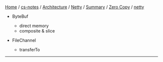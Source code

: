[Home](https://mengxianbin.github.io) /
[cs-notes](https://mengxianbin.github.io/cs-notes/site) /
[Architecture](https://mengxianbin.github.io/cs-notes/site/Architecture) /
[Netty](https://mengxianbin.github.io/cs-notes/site/Architecture/Netty) /
[Summary](https://mengxianbin.github.io/cs-notes/site/Architecture/Netty/Summary) /
[Zero Copy](https://mengxianbin.github.io/cs-notes/site/Architecture/Netty/Summary/Zero%20Copy) /
[netty](https://mengxianbin.github.io/cs-notes/site/Architecture/Netty/Summary/Zero%20Copy/netty)

* ByteBuf
    * direct memory
    * composite & slice

* FileChannel
    * transferTo

---
